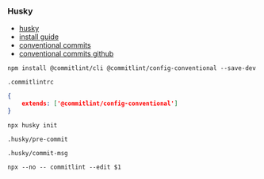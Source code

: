 ### Husky

- [husky](https://typicode.github.io/husky/)
- [install guide](https://medium.com/@abpeter14/how-to-install-commitlint-husky-2024-f1157f14006f)
- [conventional commits](https://www.conventionalcommits.org/en/v1.0.0/)
- [conventional commits github](https://github.com/conventional-changelog/commitlint/tree/master/%40commitlint/config-conventional)

`npm install @commitlint/cli @commitlint/config-conventional --save-dev`

`.commitlintrc`

``` json
{
    extends: ['@commitlint/config-conventional']
}
```

`npx husky init`

`.husky/pre-commit`

`.husky/commit-msg`

``` text
npx --no -- commitlint --edit $1
```

